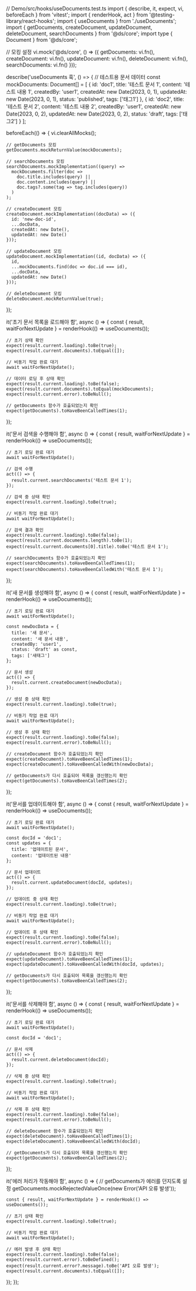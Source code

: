 // Demo/src/hooks/useDocuments.test.ts
import { describe, it, expect, vi, beforeEach } from 'vitest';
import { renderHook, act } from '@testing-library/react-hooks';
import { useDocuments } from './useDocuments';
import { getDocuments, createDocument, updateDocument, deleteDocument, searchDocuments } from '@ds/core';
import type { Document } from '@ds/core';

// 모킹 설정
vi.mock('@ds/core', () => ({
getDocuments: vi.fn(),
createDocument: vi.fn(),
updateDocument: vi.fn(),
deleteDocument: vi.fn(),
searchDocuments: vi.fn()
}));

describe('useDocuments 훅', () => {
// 테스트용 문서 데이터
const mockDocuments: Document[] = [
{
id: 'doc1',
title: '테스트 문서 1',
content: '테스트 내용 1',
createdBy: 'user1',
createdAt: new Date(2023, 0, 1),
updatedAt: new Date(2023, 0, 1),
status: 'published',
tags: ['태그1']
},
{
id: 'doc2',
title: '테스트 문서 2',
content: '테스트 내용 2',
createdBy: 'user1',
createdAt: new Date(2023, 0, 2),
updatedAt: new Date(2023, 0, 2),
status: 'draft',
tags: ['태그2']
}
];

beforeEach(() => {
vi.clearAllMocks();

    // getDocuments 모킹
    getDocuments.mockReturnValue(mockDocuments);
    
    // searchDocuments 모킹
    searchDocuments.mockImplementation((query) => 
      mockDocuments.filter(doc => 
        doc.title.includes(query) || 
        doc.content.includes(query) ||
        doc.tags?.some(tag => tag.includes(query))
      )
    );
    
    // createDocument 모킹
    createDocument.mockImplementation((docData) => ({
      id: 'new-doc-id',
      ...docData,
      createdAt: new Date(),
      updatedAt: new Date()
    }));
    
    // updateDocument 모킹
    updateDocument.mockImplementation((id, docData) => ({
      id,
      ...mockDocuments.find(doc => doc.id === id),
      ...docData,
      updatedAt: new Date()
    }));
    
    // deleteDocument 모킹
    deleteDocument.mockReturnValue(true);
});

it('초기 문서 목록을 로드해야 함', async () => {
const { result, waitForNextUpdate } = renderHook(() => useDocuments());

    // 초기 상태 확인
    expect(result.current.loading).toBe(true);
    expect(result.current.documents).toEqual([]);
    
    // 비동기 작업 완료 대기
    await waitForNextUpdate();
    
    // 데이터 로딩 후 상태 확인
    expect(result.current.loading).toBe(false);
    expect(result.current.documents).toEqual(mockDocuments);
    expect(result.current.error).toBeNull();
    
    // getDocuments 함수가 호출되었는지 확인
    expect(getDocuments).toHaveBeenCalledTimes(1);
});

it('문서 검색을 수행해야 함', async () => {
const { result, waitForNextUpdate } = renderHook(() => useDocuments());

    // 초기 로딩 완료 대기
    await waitForNextUpdate();
    
    // 검색 수행
    act(() => {
      result.current.searchDocuments('테스트 문서 1');
    });
    
    // 검색 중 상태 확인
    expect(result.current.loading).toBe(true);
    
    // 비동기 작업 완료 대기
    await waitForNextUpdate();
    
    // 검색 결과 확인
    expect(result.current.loading).toBe(false);
    expect(result.current.documents.length).toBe(1);
    expect(result.current.documents[0].title).toBe('테스트 문서 1');
    
    // searchDocuments 함수가 호출되었는지 확인
    expect(searchDocuments).toHaveBeenCalledTimes(1);
    expect(searchDocuments).toHaveBeenCalledWith('테스트 문서 1');
});

it('새 문서를 생성해야 함', async () => {
const { result, waitForNextUpdate } = renderHook(() => useDocuments());

    // 초기 로딩 완료 대기
    await waitForNextUpdate();
    
    const newDocData = {
      title: '새 문서',
      content: '새 문서 내용',
      createdBy: 'user1',
      status: 'draft' as const,
      tags: ['새태그']
    };
    
    // 문서 생성
    act(() => {
      result.current.createDocument(newDocData);
    });
    
    // 생성 중 상태 확인
    expect(result.current.loading).toBe(true);
    
    // 비동기 작업 완료 대기
    await waitForNextUpdate();
    
    // 생성 후 상태 확인
    expect(result.current.loading).toBe(false);
    expect(result.current.error).toBeNull();
    
    // createDocument 함수가 호출되었는지 확인
    expect(createDocument).toHaveBeenCalledTimes(1);
    expect(createDocument).toHaveBeenCalledWith(newDocData);
    
    // getDocuments가 다시 호출되어 목록을 갱신했는지 확인
    expect(getDocuments).toHaveBeenCalledTimes(2);
});

it('문서를 업데이트해야 함', async () => {
const { result, waitForNextUpdate } = renderHook(() => useDocuments());

    // 초기 로딩 완료 대기
    await waitForNextUpdate();
    
    const docId = 'doc1';
    const updates = {
      title: '업데이트된 문서',
      content: '업데이트된 내용'
    };
    
    // 문서 업데이트
    act(() => {
      result.current.updateDocument(docId, updates);
    });
    
    // 업데이트 중 상태 확인
    expect(result.current.loading).toBe(true);
    
    // 비동기 작업 완료 대기
    await waitForNextUpdate();
    
    // 업데이트 후 상태 확인
    expect(result.current.loading).toBe(false);
    expect(result.current.error).toBeNull();
    
    // updateDocument 함수가 호출되었는지 확인
    expect(updateDocument).toHaveBeenCalledTimes(1);
    expect(updateDocument).toHaveBeenCalledWith(docId, updates);
    
    // getDocuments가 다시 호출되어 목록을 갱신했는지 확인
    expect(getDocuments).toHaveBeenCalledTimes(2);
});

it('문서를 삭제해야 함', async () => {
const { result, waitForNextUpdate } = renderHook(() => useDocuments());

    // 초기 로딩 완료 대기
    await waitForNextUpdate();
    
    const docId = 'doc1';
    
    // 문서 삭제
    act(() => {
      result.current.deleteDocument(docId);
    });
    
    // 삭제 중 상태 확인
    expect(result.current.loading).toBe(true);
    
    // 비동기 작업 완료 대기
    await waitForNextUpdate();
    
    // 삭제 후 상태 확인
    expect(result.current.loading).toBe(false);
    expect(result.current.error).toBeNull();
    
    // deleteDocument 함수가 호출되었는지 확인
    expect(deleteDocument).toHaveBeenCalledTimes(1);
    expect(deleteDocument).toHaveBeenCalledWith(docId);
    
    // getDocuments가 다시 호출되어 목록을 갱신했는지 확인
    expect(getDocuments).toHaveBeenCalledTimes(2);
});

it('에러 처리가 작동해야 함', async () => {
// getDocuments가 에러를 던지도록 설정
getDocuments.mockRejectedValueOnce(new Error('API 오류 발생'));

    const { result, waitForNextUpdate } = renderHook(() => useDocuments());
    
    // 초기 상태 확인
    expect(result.current.loading).toBe(true);
    
    // 비동기 작업 완료 대기
    await waitForNextUpdate();
    
    // 에러 발생 후 상태 확인
    expect(result.current.loading).toBe(false);
    expect(result.current.error).toBeDefined();
    expect(result.current.error?.message).toBe('API 오류 발생');
    expect(result.current.documents).toEqual([]);
});
});